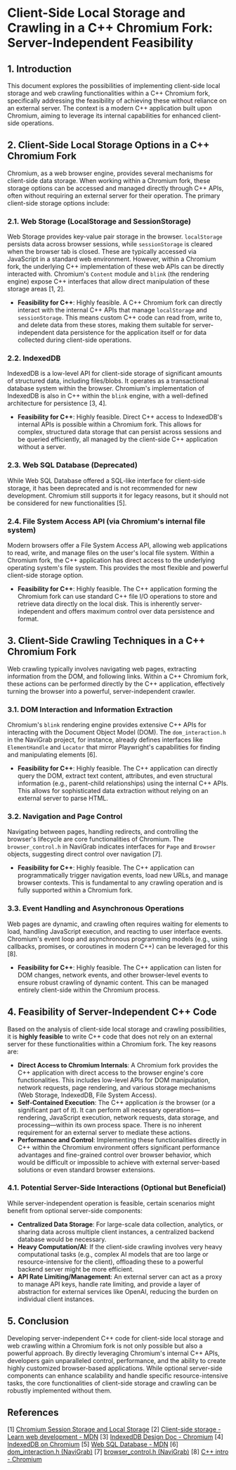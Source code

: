 # Client-Side Local Storage and Crawling in a C++ Chromium Fork: Server-Independent Feasibility

## 1. Introduction

This document explores the possibilities of implementing client-side local storage and web crawling functionalities within a C++ Chromium fork, specifically addressing the feasibility of achieving these without reliance on an external server. The context is a modern C++ application built upon Chromium, aiming to leverage its internal capabilities for enhanced client-side operations.

## 2. Client-Side Local Storage Options in a C++ Chromium Fork

Chromium, as a web browser engine, provides several mechanisms for client-side data storage. When working within a Chromium fork, these storage options can be accessed and managed directly through C++ APIs, often without requiring an external server for their operation. The primary client-side storage options include:

### 2.1. Web Storage (LocalStorage and SessionStorage)

Web Storage provides key-value pair storage in the browser. `localStorage` persists data across browser sessions, while `sessionStorage` is cleared when the browser tab is closed. These are typically accessed via JavaScript in a standard web environment. However, within a Chromium fork, the underlying C++ implementation of these web APIs can be directly interacted with. Chromium's `Content` module and `blink` (the rendering engine) expose C++ interfaces that allow direct manipulation of these storage areas [1, 2].

*   **Feasibility for C++**: Highly feasible. A C++ Chromium fork can directly interact with the internal C++ APIs that manage `localStorage` and `sessionStorage`. This means custom C++ code can read from, write to, and delete data from these stores, making them suitable for server-independent data persistence for the application itself or for data collected during client-side operations.

### 2.2. IndexedDB

IndexedDB is a low-level API for client-side storage of significant amounts of structured data, including files/blobs. It operates as a transactional database system within the browser. Chromium's implementation of IndexedDB is also in C++ within the `blink` engine, with a well-defined architecture for persistence [3, 4].

*   **Feasibility for C++**: Highly feasible. Direct C++ access to IndexedDB's internal APIs is possible within a Chromium fork. This allows for complex, structured data storage that can persist across sessions and be queried efficiently, all managed by the client-side C++ application without a server.

### 2.3. Web SQL Database (Deprecated)

While Web SQL Database offered a SQL-like interface for client-side storage, it has been deprecated and is not recommended for new development. Chromium still supports it for legacy reasons, but it should not be considered for new functionalities [5].

### 2.4. File System Access API (via Chromium's internal file system)

Modern browsers offer a File System Access API, allowing web applications to read, write, and manage files on the user's local file system. Within a Chromium fork, the C++ application has direct access to the underlying operating system's file system. This provides the most flexible and powerful client-side storage option.

*   **Feasibility for C++**: Highly feasible. The C++ application forming the Chromium fork can use standard C++ file I/O operations to store and retrieve data directly on the local disk. This is inherently server-independent and offers maximum control over data persistence and format.

## 3. Client-Side Crawling Techniques in a C++ Chromium Fork

Web crawling typically involves navigating web pages, extracting information from the DOM, and following links. Within a C++ Chromium fork, these actions can be performed directly by the C++ application, effectively turning the browser into a powerful, server-independent crawler.

### 3.1. DOM Interaction and Information Extraction

Chromium's `blink` rendering engine provides extensive C++ APIs for interacting with the Document Object Model (DOM). The `dom_interaction.h` in the NaviGrab project, for instance, already defines interfaces like `ElementHandle` and `Locator` that mirror Playwright's capabilities for finding and manipulating elements [6].

*   **Feasibility for C++**: Highly feasible. The C++ application can directly query the DOM, extract text content, attributes, and even structural information (e.g., parent-child relationships) using the internal C++ APIs. This allows for sophisticated data extraction without relying on an external server to parse HTML.

### 3.2. Navigation and Page Control

Navigating between pages, handling redirects, and controlling the browser's lifecycle are core functionalities of Chromium. The `browser_control.h` in NaviGrab indicates interfaces for `Page` and `Browser` objects, suggesting direct control over navigation [7].

*   **Feasibility for C++**: Highly feasible. The C++ application can programmatically trigger navigation events, load new URLs, and manage browser contexts. This is fundamental to any crawling operation and is fully supported within a Chromium fork.

### 3.3. Event Handling and Asynchronous Operations

Web pages are dynamic, and crawling often requires waiting for elements to load, handling JavaScript execution, and reacting to user interface events. Chromium's event loop and asynchronous programming models (e.g., using callbacks, promises, or coroutines in modern C++) can be leveraged for this [8].

*   **Feasibility for C++**: Highly feasible. The C++ application can listen for DOM changes, network events, and other browser-level events to ensure robust crawling of dynamic content. This can be managed entirely client-side within the Chromium process.

## 4. Feasibility of Server-Independent C++ Code

Based on the analysis of client-side local storage and crawling possibilities, it is **highly feasible** to write C++ code that does not rely on an external server for these functionalities within a Chromium fork. The key reasons are:

*   **Direct Access to Chromium Internals**: A Chromium fork provides the C++ application with direct access to the browser engine's core functionalities. This includes low-level APIs for DOM manipulation, network requests, page rendering, and various storage mechanisms (Web Storage, IndexedDB, File System Access).
*   **Self-Contained Execution**: The C++ application *is* the browser (or a significant part of it). It can perform all necessary operations—rendering, JavaScript execution, network requests, data storage, and processing—within its own process space. There is no inherent requirement for an external server to mediate these actions.
*   **Performance and Control**: Implementing these functionalities directly in C++ within the Chromium environment offers significant performance advantages and fine-grained control over browser behavior, which would be difficult or impossible to achieve with external server-based solutions or even standard browser extensions.

### 4.1. Potential Server-Side Interactions (Optional but Beneficial)

While server-independent operation is feasible, certain scenarios might benefit from optional server-side components:

*   **Centralized Data Storage**: For large-scale data collection, analytics, or sharing data across multiple client instances, a centralized backend database would be necessary.
*   **Heavy Computation/AI**: If the client-side crawling involves very heavy computational tasks (e.g., complex AI models that are too large or resource-intensive for the client), offloading these to a powerful backend server might be more efficient.
*   **API Rate Limiting/Management**: An external server can act as a proxy to manage API keys, handle rate limiting, and provide a layer of abstraction for external services like OpenAI, reducing the burden on individual client instances.

## 5. Conclusion

Developing server-independent C++ code for client-side local storage and web crawling within a Chromium fork is not only possible but also a powerful approach. By directly leveraging Chromium's internal C++ APIs, developers gain unparalleled control, performance, and the ability to create highly customized browser-based applications. While optional server-side components can enhance scalability and handle specific resource-intensive tasks, the core functionalities of client-side storage and crawling can be robustly implemented without them.

## References

[1] [Chromium Session Storage and Local Storage](https://www.cclsolutionsgroup.com/post/chromium-session-storage-and-local-storage)
[2] [Client-side storage - Learn web development - MDN](https://developer.mozilla.org/en-US/docs/Learn_web_development/Extensions/Client-side_APIs/Client-side_storage)
[3] [IndexedDB Design Doc - Chromium](https://www.chromium.org/developers/design-documents/indexeddb/)
[4] [IndexedDB on Chromium](https://www.cclsolutionsgroup.com/post/indexeddb-on-chromium)
[5] [Web SQL Database - MDN](https://developer.mozilla.org/en-US/docs/Web/API/WebSQL_API)
[6] [dom_interaction.h (NaviGrab)](file:///home/ubuntu/NaviGrab/include/chromium_playwright/dom_interaction.h)
[7] [browser_control.h (NaviGrab)](file:///home/ubuntu/NaviGrab/include/chromium_playwright/browser_control.h)
[8] [C++ intro - Chromium](https://www.chromium.org/chromium-os/developer-library/reference/cpp/intro/)

